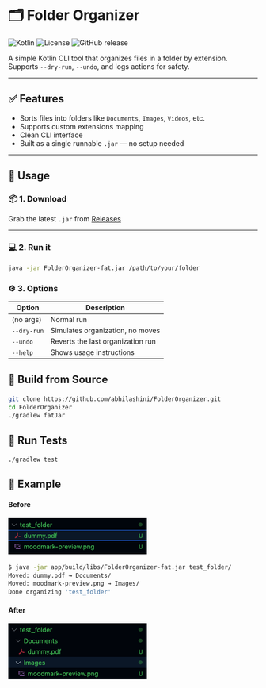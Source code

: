 # 🗂️ Folder Organizer

![Kotlin](https://img.shields.io/badge/language-kotlin-orange.svg)
![License](https://img.shields.io/github/license/abhilashini/FolderOrganizer)
![GitHub release](https://img.shields.io/github/v/release/abhilashini/FolderOrganizer)

A simple Kotlin CLI tool that organizes files in a folder by extension.
Supports `--dry-run`, `--undo`, and logs actions for safety.

---

## ✅ Features

- Sorts files into folders like `Documents`, `Images`, `Videos`, etc.
- Supports custom extensions mapping
- Clean CLI interface
- Built as a single runnable `.jar` — no setup needed

---

## 🚀 Usage

### 📦 1. Download

Grab the latest `.jar` from [Releases](https://github.com/abhilashini/FolderOrganizer/releases)

---

### 💻 2. Run it

```bash
java -jar FolderOrganizer-fat.jar /path/to/your/folder
```

### ⚙️ 3. Options

| Option      | Description                       |
| ----------- | --------------------------------- |
| (no args)   | Normal run                        |
| `--dry-run` | Simulates organization, no moves  |
| `--undo`    | Reverts the last organization run |
| `--help`    | Shows usage instructions          |


## 🔧 Build from Source
```bash
git clone https://github.com/abhilashini/FolderOrganizer.git
cd FolderOrganizer
./gradlew fatJar
```

## 🧪 Run Tests
```bash
./gradlew test
```

## 📁 Example

#### Before
![Before organizing](assets/1-before-organizing.png)

```bash
$ java -jar app/build/libs/FolderOrganizer-fat.jar test_folder/
Moved: dummy.pdf → Documents/
Moved: moodmark-preview.png → Images/
Done organizing 'test_folder'
```

#### After
![After organizing](assets/2-after-organizing.png)